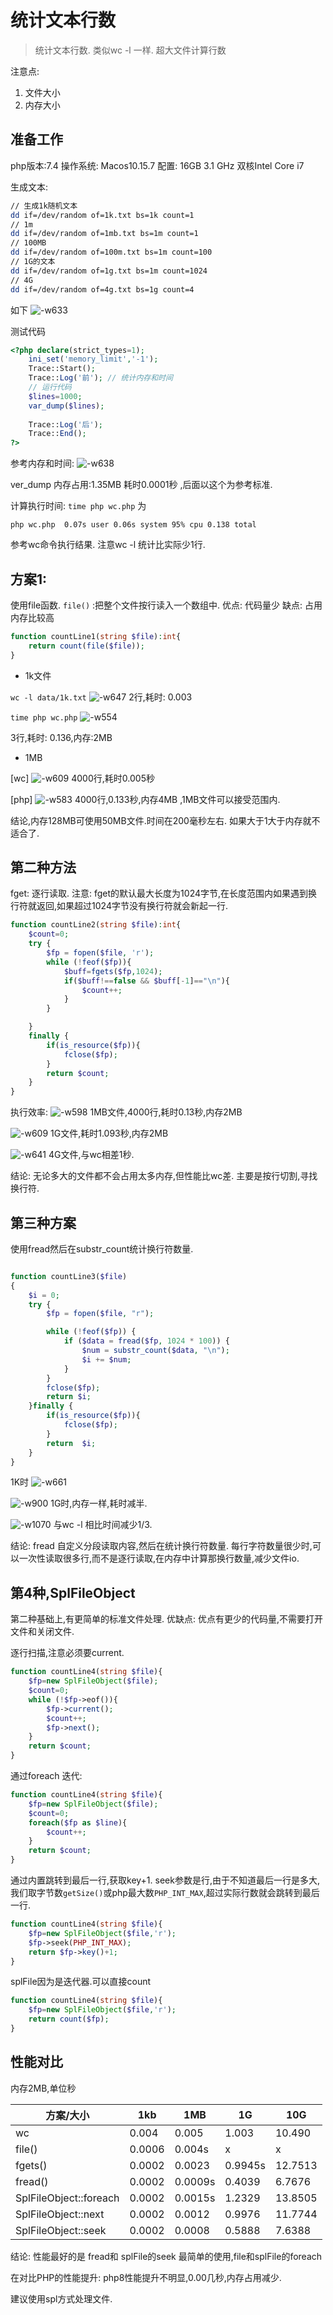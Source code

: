 # 统计文本行数
> 统计文本行数. 类似wc -l 一样.
> 超大文件计算行数

注意点:
1. 文件大小
2. 内存大小

## 准备工作
    
 php版本:7.4
 操作系统: Macos10.15.7
 配置: 16GB 3.1 GHz 双核Intel Core i7 
    
生成文本:
```bash
// 生成1k随机文本
dd if=/dev/random of=1k.txt bs=1k count=1
// 1m
dd if=/dev/random of=1mb.txt bs=1m count=1
// 100MB
dd if=/dev/random of=100m.txt bs=1m count=100
// 1G的文本
dd if=/dev/random of=1g.txt bs=1m count=1024
// 4G
dd if=/dev/random of=4g.txt bs=1g count=4
```
如下
![-w633](./.assets/16588993470574.jpg)


测试代码
```php
<?php declare(strict_types=1);
    ini_set('memory_limit','-1');
    Trace::Start();
    Trace::Log('前'); // 统计内存和时间
    // 运行代码
    $lines=1000;
    var_dump($lines);
  
    Trace::Log('后');
    Trace::End();
?>
```

参考内存和时间:
![-w638](./.assets/16589007547323.jpg)

ver_dump 内存占用:1.35MB  耗时0.0001秒 ,后面以这个为参考标准.

计算执行时间:
 `time php wc.php`
为
```
php wc.php  0.07s user 0.06s system 95% cpu 0.138 total
```

参考wc命令执行结果. 注意wc -l 统计比实际少1行.


## 方案1:

使用file函数.
`file()` :把整个文件按行读入一个数组中.
优点: 代码量少
缺点: 占用内存比较高

```php
function countLine1(string $file):int{
    return count(file($file));
}
```

* 1k文件

`wc -l data/1k.txt`
![-w647](./.assets/16589018908017.jpg)
2行,耗时: 0.003

`time php wc.php`
![-w554](./.assets/16589021663867.jpg)

3行,耗时: 0.136,内存:2MB

* 1MB

[wc]
![-w609](./.assets/16589036617588.jpg)
4000行,耗时0.005秒


[php]
![-w583](./.assets/16589037099576.jpg)
4000行,0.133秒,内存4MB ,1MB文件可以接受范围内.

结论,内存128MB可使用50MB文件.时间在200毫秒左右.
如果大于1大于内存就不适合了.


## 第二种方法
fget: 逐行读取.
注意: fget的默认最大长度为1024字节,在长度范围内如果遇到换行符就返回,如果超过1024字节没有换行符就会新起一行.

```php
function countLine2(string $file):int{
    $count=0;
    try {
        $fp = fopen($file, 'r');
        while (!feof($fp)){
            $buff=fgets($fp,1024);
            if($buff!==false && $buff[-1]=="\n"){
                $count++;
            }
        }

    }
    finally {
        if(is_resource($fp)){
            fclose($fp);
        }
        return $count;
    }
}
```

执行效率:
![-w598](./.assets/16589058689294.jpg)
1MB文件,4000行,耗时0.13秒,内存2MB


![-w609](./.assets/16589059309631.jpg)
1G文件,耗时1.093秒,内存2MB

![-w641](./.assets/16589060789717.jpg)
4G文件,与wc相差1秒.

结论: 无论多大的文件都不会占用太多内存,但性能比wc差.
主要是按行切割,寻找换行符.

## 第三种方案

使用fread然后在substr_count统计换行符数量.

```php

function countLine3($file)
{
    $i = 0;
    try {
        $fp = fopen($file, "r");

        while (!feof($fp)) {
            if ($data = fread($fp, 1024 * 100)) {
                $num = substr_count($data, "\n");
                $i += $num;
            }
        }
        fclose($fp);
        return $i;
    }finally {
        if(is_resource($fp)){
            fclose($fp);
        }
        return  $i;
    }
}
```

1K时
![-w661](./.assets/16589073141388.jpg)

![-w900](./.assets/16589074013355.jpg)
1G时,内存一样,耗时减半.

![-w1070](./.assets/16589075110158.jpg)
与wc -l 相比时间减少1/3.


结论: fread 自定义分段读取内容,然后在统计换行符数量.
每行字符数量很少时,可以一次性读取很多行,而不是逐行读取,在内存中计算那换行数量,减少文件io.

## 第4种,SplFileObject
第二种基础上,有更简单的标准文件处理.
优缺点:
优点有更少的代码量,不需要打开文件和关闭文件.

逐行扫描,注意必须要current.
```php
function countLine4(string $file){
    $fp=new SplFileObject($file);
    $count=0;
    while (!$fp->eof()){
        $fp->current();
        $count++;
        $fp->next();
    }
    return $count;
}

```

通过foreach 迭代:
```php
function countLine4(string $file){
    $fp=new SplFileObject($file);
    $count=0;
    foreach($fp as $line){
        $count++;
    }
    return $count;
}
```

通过内置跳转到最后一行,获取key+1.
seek参数是行,由于不知道最后一行是多大,我们取字节数`getSize()`或php最大数`PHP_INT_MAX`,超过实际行数就会跳转到最后一行.

```php
function countLine4(string $file){
    $fp=new SplFileObject($file,'r');
    $fp->seek(PHP_INT_MAX);
    return $fp->key()+1;
}

```

splFile因为是迭代器.可以直接count

```php
function countLine4(string $file){
    $fp=new SplFileObject($file,'r');
    return count($fp);
}
```

## 性能对比

内存2MB,单位秒

| 方案/大小               | 1kb | 1MB | 1G | 10G |
|------------------------|-----|-----|----|----|
| wc                     |  0.004   | 0.005    | 1.003     | 10.490   |
| file()                 |  0.0006  | 0.004s   |   x       |   x      |
| fgets()                |  0.0002  | 0.0023   | 0.9945s   | 12.7513  |
| fread()                |  0.0002  | 0.0009s  | 0.4039    | 6.7676   |
| SplFileObject::foreach |  0.0002  | 0.0015s  | 1.2329    | 13.8505  |
| SplFileObject::next    |  0.0002  | 0.0012   | 0.9976    | 11.7744  |
| SplFileObject::seek    |  0.0002  | 0.0008   | 0.5888    | 7.6388   |


结论: 
性能最好的是 fread和 splFile的seek
最简单的使用,file和splFile的foreach

在对比PHP的性能提升: php8性能提升不明显,0.00几秒,内存占用减少.

建议使用spl方式处理文件.
